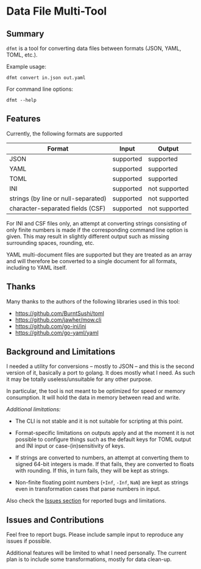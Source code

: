 # Data File Multi-Tool

## Summary 

`dfmt` is a tool for converting data files between formats (JSON, YAML,
TOML, etc.).

Example usage: 

```console
dfmt convert in.json out.yaml
```

For command line options:

```console
dfmt --help
```

## Features

Currently, the following formats are supported

Format|Input|Output
------|-----|------
JSON|supported|supported
YAML|supported|supported
TOML|supported|supported
INI|supported|not supported
strings (by line or null-separated)|supported|not supported
character-separated fields (CSF)|supported|not supported

For INI and CSF files only, an attempt at converting strings consisting
of only finite numbers is made if the corresponding command line option 
is given. This may result in slightly different output such as missing 
surrounding spaces, rounding, etc. 

YAML multi-document files are supported but they are treated as an
array and will therefore be converted to a single document for all
formats, including to YAML itself.

## Thanks

Many thanks to the authors of the following libraries used in this
tool:

- https://github.com/BurntSushi/toml
- https://github.com/jawher/mow.cli
- https://github.com/go-ini/ini
- https://github.com/go-yaml/yaml

## Background and Limitations

I needed a utility for conversions – mostly to JSON – and this is the
second version of it, basically a port to golang. It does mostly what I
need. As such it may be totally useless/unsuitable for any other
purpose.

In particular, the tool is not meant to be optimized for speed or
memory consumption. It will hold the data in memory between read and
write.

*Additional limitations:*

- The CLI is not stable and it is not suitable for scripting at this 
point.

- Format-specific limitations on outputs apply and at the moment it is
not possible to configure things such as the default keys for TOML
output and INI input or case-(in)sensitivity of keys.

- If strings are converted to numbers, an attempt at converting them 
to signed 64-bit integers is made. If that fails, they are converted to 
floats with rounding. If this, in turn fails, they will be kept as
strings.

- Non-finite floating point numbers (`+Inf`, `-Inf`, `NaN`) are kept as
strings even in transformation cases that parse numbers in input.

Also check the [Issues
section](https://github.com/varkappadev/dfmt/issues) for reported bugs
and limitations.

## Issues and Contributions

Feel free to report bugs. Please include sample input to reproduce any
issues if possible.

Additional features will be limited to what I need personally. The
current plan is to include some transformations, mostly for data
clean-up.

